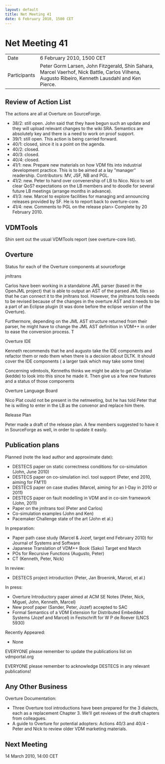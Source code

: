 ```yaml
---
layout: default
title: Net Meeting 41
date: 6 February 2010, 1500 CET
---
```


<script src="https://code.jquery.com/jquery-1.11.1.min.js">
</script>
<script src="/javascripts/edit.js"></script>
<script>setEditButonNm();</script>

# Net Meeting 41

|||
|---|---|
| Date | 6 February 2010, 1500 CET |
| Participants | Peter Gorm Larsen, John Fitzgerald, Shin Sahara, Marcel Vaerhof, Nick Battle, Carlos Vilhena, Augusto Ribeiro, Kenneth Lausdahl and Ken Pierce. |

Review of Action List
---------------------

The actions are all at Overture on SourceForge.

-   38/2: still open. John said that they have begun such an update and
    they will upload relevant changes to the wiki SRA. Semantics are
    absolutely key and there is a need to work on proof support.
-   39/1: still open. This action is being carried forward.
-   40/1: closed, since it is a point on the agenda.
-   40/2: closed.
-   40/3: closed.
-   40/4: closed.
-   41/1: new. Prepare new materials on how VDM fits into industrial
    development practice. This is to be aimed at a lay "manager"
    readership. Contributors: MV, JSF, NB and PGL.
-   41/2: new. Peter to hand over convenership of LB to Nico. Nico to
    set clear QoS? expectations on the LB members and to doodle for
    several future LB meetings (arrange months in advance).
-   41/3: new. Marcel to explore facilities for managing and announcing
    releases provided by SF. He is to report back to overture-core.
-   41/4: new. Comments to PGL on the release plan\> Complete by 20
    February 2010.

VDMTools
--------

Shin sent out the usual VDMTools report (see overture-core list).

Overture
--------

Status for each of the Overture components at sourceforge

jmltrans

Carlos have been working in a standalone JML parser (based in the
OpenJML project) that is able to output an AST of the parsed JML files
so that he can connect it to the jmltrans tool. However, the jmltrans
tools needs to be revised because of the changes in the overture AST and
it needs to be a part of an Eclipse plugin (it was done before the
eclipse version of the Overture).

Furthermore, depending on the JML AST structure returned from their
parser, he might have to change the JML AST definition in VDM++ in order
to ease the conversion process. T

Overture IDE

Kenneth recommends that he and augusto take the IDE components and
refactor them or redo them when there is a decision about DLTK. It
should cover the IDE components ( a larger task which may take some
time)

Concerning vdmtools, Kenneths thinks we might be able to get Christian
(kedde) to look into this since he made it. Then give us a few new
features and a status of those components

Overture Language Board

Nico Plat could not be present in the netmeeting, but he has told Peter
that he is willing to enter in the LB as the convenor and replace him
there.

Release Plan

Peter made a draft of the release plan. A few members suggested to have
it in SourceForge as well, in order to update it easily.

Publication plans
-----------------

Planned (note the lead author and approximate date):

-   DESTECS paper on static correctness conditions for co-simulation
    (John, June 2010)
-   DESTECS paper on co-simulation incl. tool support (Peter, end 2010,
    aiming for FM’11)
-   DESTECS paper on case studies (Marcel, aiming for an I-Day in 2010
    or 2011)
-   DESTECS paper on fault modelling in VDM and in co-sim framework
    (John, 2011)
-   Paper on the jmltrans tool (Peter and Carlos)
-   Co-simulation examples (John and Ken)
-   Pacemaker Challenge state of the art (John et al.)

In preparation:

-   Paper path case study (Marcel & Jozef, target end February 2010) for
    Journal of Systems and Software
-   Japanese Translation of VDM++ Book (Sako) Target end March
-   POs for Recursive Functions (Augusto, Peter)
-   CT (Kenneth, Peter, Nick)

In review:

-   DESTECS project introduction (Peter, Jan Broenink, Marcel, et al.)

In press:

-   Overture Introductory paper aimed at ACM SE Notes (Peter, Nick,
    Miguel, John, Kenneth, Marcel)
-   New proof paper (Sander, Peter, Jozef) accepted to SAC
-   Formal Semantics of a VDM Extension for Distributed Embedded Systems
    (Jozef and Marcel) in Festschrift for W P de Roever (LNCS 5930)

Recently Appeared:

-   None

EVERYONE please remember to update the publications list on
vdmportal.org

EVERYONE please remember to acknowledge DESTECS in any relevant
publications!

Any Other Business
------------------

Overture Documentation:

-   Three Overture tool introductions have been prepared for the 3
    dialects, each as a replacement Chapter 3. We'll get reviews of the
    draft chapters from colleagues.
-   A guide to Overture for potential adopters: Actions 40/3 and 40/4 -
    Peter and Nick to review older VDM marketing materials.

Next Meeting
------------

14 March 2010, 14:00 CET

   <div id="edit_page_div"></div>